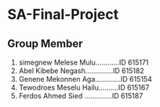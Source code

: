 # SA-Final-Project
## Group Member
1. simegnew Melese Mulu............ID 615171
2. Abel Kibebe Negash..............ID 615182
3. Genene Mekonnen Aga.............ID 615154
4. Tewodroes Meselu Hailu..........ID 615167
5. Ferdos Ahmed Sied ..............ID 615187
